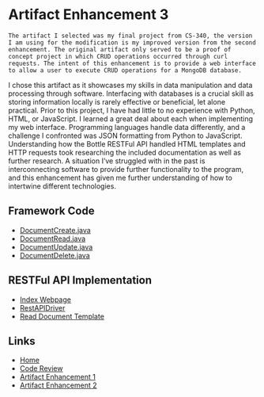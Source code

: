 # Artifact Enhancement 3
	The artifact I selected was my final project from CS-340, the version I am using for the modification is my improved version from the second enhancement. The original artifact only served to be a proof of concept project in which CRUD operations occurred through curl requests. The intent of this enhancement is to provide a web interface to allow a user to execute CRUD operations for a MongoDB database. 
  I chose this artifact as it showcases my skills in data manipulation and data processing through software. Interfacing with databases is a crucial skill as storing information locally is rarely effective or beneficial, let alone practical.  Prior to this project, I have had little to no experience with Python, HTML, or JavaScript. I learned a great deal about each when implementing my web interface. 
  Programming languages handle data differently, and a challenge I confronted was JSON formatting from Python to JavaScript. Understanding how the Bottle RESTFul API handled HTML templates and HTTP requests took researching the included documentation as well as further research. A situation I’ve struggled with in the past is interconnecting software to provide further functionality to the program, and this enhancement has given me further understanding of how to intertwine different technologies. 


## Framework Code
- [DocumentCreate.java](DocumentCreate.md)
- [DocumentRead.java](DocumentRead.md)
- [DocumentUpdate.java](DocumentUpdate.md)
- [DocumentDelete.java](DocumentDelete.md)

## RESTFul API Implementation
- [Index Webpage](index.md)
- [RestAPIDriver](RestAPIDriver.md)
- [Read Document Template](readDoc.md)

## Links
- [Home](/index.md)
- [Code Review](https://youtu.be/ApvjrFq6wMU)
- [Artifact Enhancement 1](/enhancement_1/enhancement1.md)
- [Artifact Enhancement 2](/enhancement_2/enhancement2.md)
